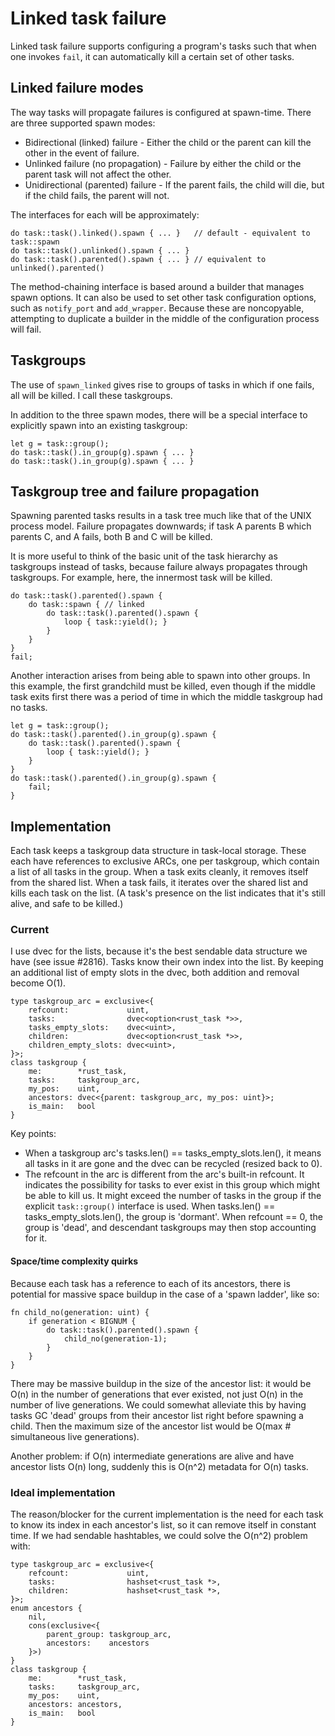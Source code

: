 # Linked task failure

Linked task failure supports configuring a program's tasks such that when one invokes `fail`, it can automatically kill a certain set of other tasks.

## Linked failure modes

The way tasks will propagate failures is configured at spawn-time. There are three supported spawn modes:

- Bidirectional (linked) failure - Either the child or the parent can kill the other in the event of failure.
- Unlinked failure (no propagation) - Failure by either the child or the parent task will not affect the other.
- Unidirectional (parented) failure - If the parent fails, the child will die, but if the child fails, the parent will not.

The interfaces for each will be approximately:

    do task::task().linked().spawn { ... }   // default - equivalent to task::spawn
    do task::task().unlinked().spawn { ... }
    do task::task().parented().spawn { ... } // equivalent to unlinked().parented()

The method-chaining interface is based around a builder that manages spawn options. It can also be used to set other task configuration options, such as `notify_port` and `add_wrapper`. Because these are noncopyable, attempting to duplicate a builder in the middle of the configuration process will fail.

## Taskgroups

The use of `spawn_linked` gives rise to groups of tasks in which if one fails, all will be killed. I call these taskgroups.

In addition to the three spawn modes, there will be a special interface to explicitly spawn into an existing taskgroup:

    let g = task::group();
    do task::task().in_group(g).spawn { ... }
    do task::task().in_group(g).spawn { ... }

## Taskgroup tree and failure propagation

Spawning parented tasks results in a task tree much like that of the UNIX process model. Failure propagates downwards; if task A parents B which parents C, and A fails, both B and C will be killed.

It is more useful to think of the basic unit of the task hierarchy as taskgroups instead of tasks, because failure always propagates through taskgroups. For example, here, the innermost task will be killed.

    do task::task().parented().spawn {
        do task::spawn { // linked
            do task::task().parented().spawn {
                loop { task::yield(); }
            }
        }
    }
    fail;

Another interaction arises from being able to spawn into other groups. In this example, the first grandchild must be killed, even though if the middle task exits first there was a period of time in which the middle taskgroup had no tasks.

    let g = task::group();
    do task::task().parented().in_group(g).spawn {
        do task::task().parented().spawn {
            loop { task::yield(); }
        }
    }
    do task::task().parented().in_group(g).spawn {
        fail;
    }

## Implementation

Each task keeps a taskgroup data structure in task-local storage. These each have references to exclusive ARCs, one per taskgroup, which contain a list of all tasks in the group. When a task exits cleanly, it removes itself from the shared list. When a task fails, it iterates over the shared list and kills each task on the list. (A task's presence on the list indicates that it's still alive, and safe to be killed.)

### Current

I use dvec for the lists, because it's the best sendable data structure we have (see issue #2816). Tasks know their own index into the list. By keeping an additional list of empty slots in the dvec, both addition and removal become O(1).

    type taskgroup_arc = exclusive<{
        refcount:             uint,
        tasks:                dvec<option<rust_task *>>,
        tasks_empty_slots:    dvec<uint>,
        children:             dvec<option<rust_task *>>,
        children_empty_slots: dvec<uint>,
    }>;
    class taskgroup {
        me:        *rust_task,
        tasks:     taskgroup_arc,
        my_pos:    uint,
        ancestors: dvec<{parent: taskgroup_arc, my_pos: uint}>;
        is_main:   bool
    }

Key points:

- When a taskgroup arc's tasks.len() == tasks_empty_slots.len(), it means all tasks in it are gone and the dvec can be recycled (resized back to 0).
- The refcount in the arc is different from the arc's built-in refcount. It indicates the possibility for tasks to ever exist in this group which might be able to kill us. It might exceed the number of tasks in the group if the explicit `task::group()` interface is used. When tasks.len() == tasks_empty_slots.len(), the group is 'dormant'. When refcount == 0, the group is 'dead', and descendant taskgroups may then stop accounting for it.

#### Space/time complexity quirks

Because each task has a reference to each of its ancestors, there is potential for massive space buildup in the case of a 'spawn ladder', like so:

    fn child_no(generation: uint) {
        if generation < BIGNUM {
            do task::task().parented().spawn {
                child_no(generation-1);
            }
        }
    }

There may be massive buildup in the size of the ancestor list: it would be O(n) in the number of generations that ever existed, not just O(n) in the number of live generations. We could somewhat alleviate this by having tasks GC 'dead' groups from their ancestor list right before spawning a child. Then the maximum size of the ancestor list would be O(max # simultaneous live generations).

Another problem: if O(n) intermediate generations are alive and have ancestor lists O(n) long, suddenly this is O(n^2) metadata for O(n) tasks.

### Ideal implementation

The reason/blocker for the current implementation is the need for each task to know its index in each ancestor's list, so it can remove itself in constant time. If we had sendable hashtables, we could solve the O(n^2) problem with:

    type taskgroup_arc = exclusive<{
        refcount:             uint,
        tasks:                hashset<rust_task *>,
        children:             hashset<rust_task *>,
    }>;
    enum ancestors {
        nil,
        cons(exclusive<{
            parent_group: taskgroup_arc,
            ancestors:    ancestors
        }>)
    }
    class taskgroup {
        me:        *rust_task,
        tasks:     taskgroup_arc,
        my_pos:    uint,
        ancestors: ancestors,
        is_main:   bool
    }
